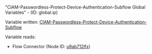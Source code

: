 "CIAM-Passwordless-Protect-Device-Authentication-Subflow Global Variables" - (ID: global.ip)

Variable written:
[CIAM-Passwordless-Protect-Device-Authentication-Subflow](../index.md#Variables)

Variable reads:
* Flow Connector (Node ID: [u9ab712lfx](../nodes/u9ab712lfx.md))
